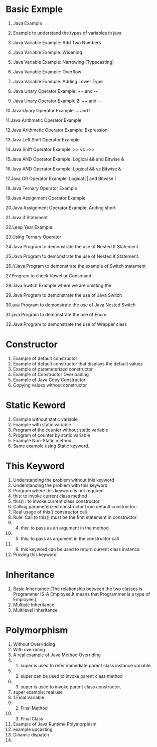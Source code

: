 # Basic Exmple

1. Java Example

2. Example to understand the types of variables in java

3. Java Variable Example: Add Two Numbers

4. Java Variable Example: Widening

5. Java Variable Example: Narrowing (Typecasting)

6. Java Variable Example: Overflow

7. Java Variable Example: Adding Lower Type

8. Java Unary Operator Example: ++ and --

9. Java Unary Operator Example 2: ++ and --

10.Java Unary Operator Example: ~ and !


11.Java Arithmetic Operator Example

12.Java Arithmetic Operator Example: Expression

13.Java Left Shift Operator Example

14.Java Shift Operator Example: >> vs >>>

15.Java AND Operator Example: Logical && and Bitwise &

16.Java AND Operator Example: Logical && vs Bitwise &


17.Java OR Operator Example: Logical || and Bitwise |

18.Java Ternary Operator Example

19.Java Assignment Operator Example

20.Java Assignment Operator Example: Adding short

21.Java if Statement

22.Leap Year Example:

23.Using Ternary Operator

24.Java Program to demonstrate the use of Nested If Statement.

25.Java Program to demonstrate the use of Nested If Statement.

26.//Java Program to demonstrate the example of Switch statement

27.Program to check Vowel or Consonant:

28.Java Switch Example where we are omitting the

29.Java Program to demonstrate the use of Java Switch  

30.ava Program to demonstrate the use of Java Nested Switch 

31.java Program to demonstrate the use of Enum  

32.Java Program to demonstrate the use of Wrapper class  

# Constructor

1. Example of default constructor
2. Example of default constructor that displays the default values
3. Example of parameterized constructor
4. Example of Constructor Overloading
5. Example of Java Copy Constructor
6. Copying values without constructor

# Static Keword

1. Example without static variable
2. Example with static variable
3. Program of the counter without static variable
4. Program of counter by static variable
5. Example Non-Static method
6. Same example using Static keyword.

# This Keyword

1. Understanding the problem without this keyword
2. Understanding the problem with this keyword
3. Program where this keyword is not required
4. this: to invoke current class method
5. this() : to invoke current class constructor
6. Calling parameterized constructor from default constructor:
7. Real usage of this() constructor call
8. Rule: Call to this() must be the first statement in constructor.
9. 4) this: to pass as an argument in the method
10. 5) this: to pass as argument in the constructor call
11. 6) this keyword can be used to return current class instance
12. Proving this keyword

# Inheritance

1.  Basic Inheritance (The relationship between the two classes is Programmer IS-A Employee.It means that Programmer is a type of Employee.) 
2. Multiple Inheritance
3. Multilevel Inheritance

# Polymorphism

1. Without Overridding
2. With overriding
3. A real example of Java Method Overriding
4. 1) super is used to refer immediate parent class instance variable.
5. 2) super can be used to invoke parent class method
6. 3) super is used to invoke parent class constructor.
7.  super example: real use
8. 1.Final Variable
9. 2. Final Method
10. 3. Final Class
11. Example of Java Runtime Polymorphism
12. example upcasting
13. Dinamic dispatch
14. 

